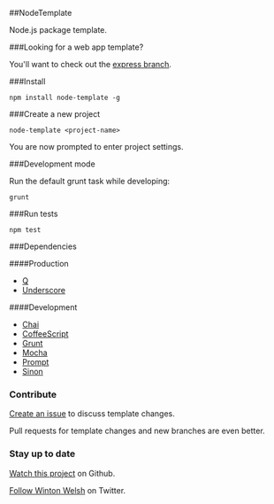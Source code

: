 ##NodeTemplate

Node.js package template.

###Looking for a web app template?

You'll want to check out the [express branch](https://github.com/winton/node-template/tree/express).

###Install

	npm install node-template -g

###Create a new project

	node-template <project-name>

You are now prompted to enter project settings.

###Development mode

Run the default grunt task while developing:

	grunt

###Run tests

	npm test

###Dependencies

####Production

* [Q](https://github.com/kriskowal/q)
* [Underscore](http://documentcloud.github.com/underscore)

####Development

* [Chai](http://chaijs.com)
* [CoffeeScript](http://coffeescript.org)
* [Grunt](http://gruntjs.com)
* [Mocha](http://visionmedia.github.com/mocha)
* [Prompt](https://github.com/flatiron/prompt)
* [Sinon](http://sinonjs.org)

### Contribute

[Create an issue](https://github.com/winton/node-template/issues/new) to discuss template changes.

Pull requests for template changes and new branches are even better.

### Stay up to date

[Watch this project](https://github.com/winton/node-template#) on Github.

[Follow Winton Welsh](http://twitter.com/intent/user?screen_name=wintonius) on Twitter.
